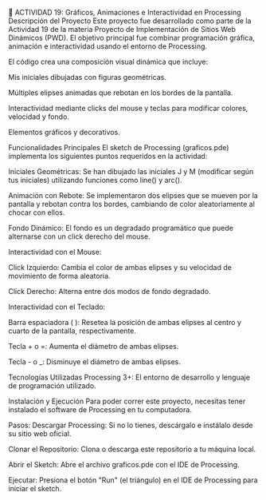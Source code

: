 🌟 ACTIVIDAD 19: Gráficos, Animaciones e Interactividad en Processing
Descripción del Proyecto
Este proyecto fue desarrollado como parte de la Actividad 19 de la materia Proyecto de Implementación de Sitios Web Dinámicos (PWD). El objetivo principal fue combinar programación gráfica, animación e interactividad usando el entorno de Processing.

El código crea una composición visual dinámica que incluye:

Mis iniciales dibujadas con figuras geométricas.

Múltiples elipses animadas que rebotan en los bordes de la pantalla.

Interactividad mediante clicks del mouse y teclas para modificar colores, velocidad y fondo.

Elementos gráficos y decorativos.

Funcionalidades Principales
El sketch de Processing (graficos.pde) implementa los siguientes puntos requeridos en la actividad:

Iniciales Geométricas: Se han dibujado las iniciales J y M (modificar según tus iniciales) utilizando funciones como line() y arc().

Animación con Rebote: Se implementaron dos elipses que se mueven por la pantalla y rebotan contra los bordes, cambiando de color aleatoriamente al chocar con ellos.

Fondo Dinámico: El fondo es un degradado programático que puede alternarse con un click derecho del mouse.

Interactividad con el Mouse:

Click Izquierdo: Cambia el color de ambas elipses y su velocidad de movimiento de forma aleatoria.

Click Derecho: Alterna entre dos modos de fondo degradado.

Interactividad con el Teclado:

Barra espaciadora (     ): Resetea la posición de ambas elipses al centro y cuarto de la pantalla, respectivamente.

Tecla + o =: Aumenta el diámetro de ambas elipses.

Tecla - o _: Disminuye el diámetro de ambas elipses.

Tecnologías Utilizadas
Processing 3+: El entorno de desarrollo y lenguaje de programación utilizado.

Instalación y Ejecución
Para poder correr este proyecto, necesitas tener instalado el software de Processing en tu computadora.

Pasos:
Descargar Processing: Si no lo tienes, descárgalo e instálalo desde su sitio web oficial.

Clonar el Repositorio: Clona o descarga este repositorio a tu máquina local.

Abrir el Sketch: Abre el archivo graficos.pde con el IDE de Processing.

Ejecutar: Presiona el botón "Run" (el triángulo) en el IDE de Processing para iniciar el sketch.

